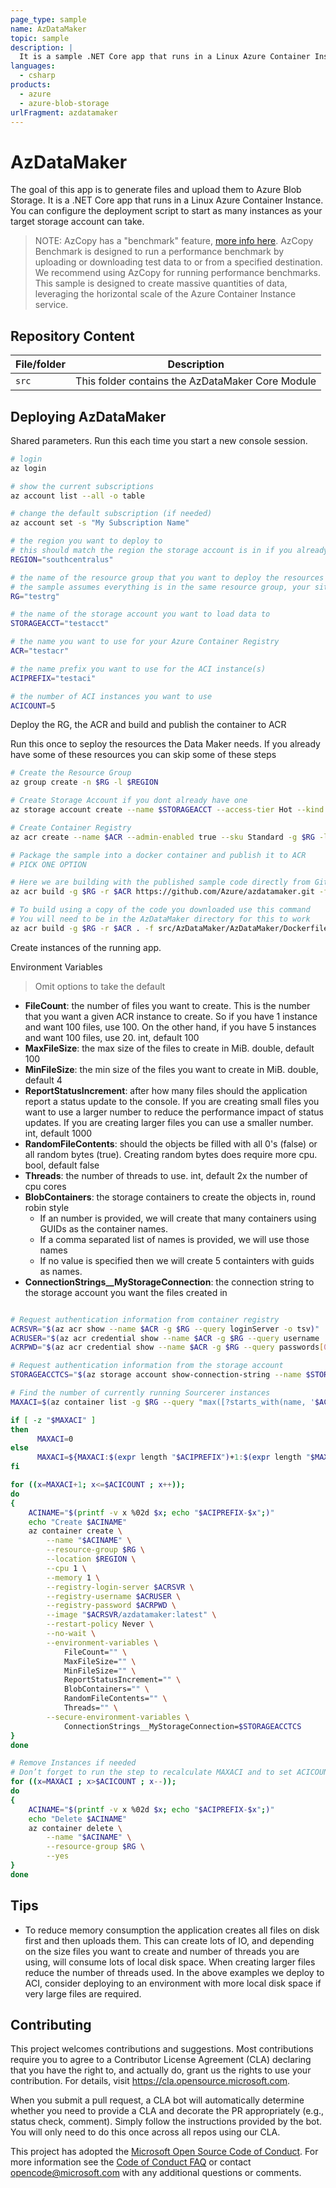 ```yaml
---
page_type: sample
name: AzDataMaker
topic: sample
description: |
  It is a sample .NET Core app that runs in a Linux Azure Container Instance that generates files and uploads them to Azure Blob Storage.
languages:
  - csharp
products:
  - azure
  - azure-blob-storage
urlFragment: azdatamaker
---
```


# AzDataMaker

The goal of this app is to generate files and upload them to Azure Blob Storage. It is a .NET Core app that runs in a Linux Azure Container Instance. You can configure the deployment script to start as many instances as your target storage account can take.

> NOTE: AzCopy has a "benchmark" feature, [more info here](https://docs.microsoft.com/azure/storage/common/storage-ref-azcopy-bench). AzCopy Benchmark is designed to run a performance benchmark by uploading or downloading test data to or from a specified destination. We recommend using AzCopy for running performance benchmarks. This sample is designed to create massive quantities of data, leveraging the horizontal scale of the Azure Container Instance service.

## Repository Content

| File/folder | Description |
|-------------|-------------|
| `src`   | This folder contains the AzDataMaker Core Module |

## Deploying AzDataMaker

Shared parameters. Run this each time you start a new console session.

``` bash
# login
az login

# show the current subscriptions
az account list --all -o table

# change the default subscription (if needed)
az account set -s "My Subscription Name"

# the region you want to deploy to 
# this should match the region the storage account is in if you already have a storage account
REGION="southcentralus"

# the name of the resource group that you want to deploy the resources to
# the sample assumes everything is in the same resource group, your situation might differ
RG="testrg"

# the name of the storage account you want to load data to
STORAGEACCT="testacct"

# the name you want to use for your Azure Container Registry
ACR="testacr"

# the name prefix you want to use for the ACI instance(s)
ACIPREFIX="testaci"

# the number of ACI instances you want to use
ACICOUNT=5
```

Deploy the RG, the ACR and build and publish the container to ACR

Run this once to seploy the resources the Data Maker needs. If you already have some of these resources you can skip some of these steps

``` bash
# Create the Resource Group
az group create -n $RG -l $REGION

# Create Storage Account if you dont already have one
az storage account create --name $STORAGEACCT --access-tier Hot --kind StorageV2 --sku Standard_LRS --https-only true -g $RG -l $REGION

# Create Container Registry
az acr create --name $ACR --admin-enabled true --sku Standard -g $RG -l $REGION

# Package the sample into a docker container and publish it to ACR
# PICK ONE OPTION

# Here we are building with the published sample code directly from GitHub
az acr build -g $RG -r $ACR https://github.com/Azure/azdatamaker.git -f src/AzDataMaker/AzDataMaker/Dockerfile --image azdatamaker:latest

# To build using a copy of the code you downloaded use this command
# You will need to be in the AzDataMaker directory for this to work
az acr build -g $RG -r $ACR . -f src/AzDataMaker/AzDataMaker/Dockerfile --image azdatamaker:latest


```

Create instances of the running app.

Environment Variables
> Omit options to take the default
- **FileCount**: the number of files you want to create. This is the number that you want a given ACR instance to create. So if you have 1 instance and want 100 files, use 100. On the other hand, if you have 5 instances and want 100 files, use 20. int, default 100
- **MaxFileSize**: the max size of the files to create in MiB. double, default 100
- **MinFileSize**: the min size of the files you want to create in MiB. double, default 4
- **ReportStatusIncrement**: after how many files should the application report a status update to the console. If you are creating small files you want to use a larger number to reduce the performance impact of status updates. If you are creating larger files you can use a smaller number. int, default 1000
- **RandomFileContents**: should the objects be filled with all 0's (false) or all random bytes (true). Creating random bytes does require more cpu. bool, default false
- **Threads**: the number of threads to use. int, default 2x the number of cpu cores
- **BlobContainers**: the storage containers to create the objects in, round robin style 
  - If an number is provided, we will create that many containers using GUIDs as the container names. 
  - If a comma separated list of names is provided, we will use those names
  - If no value is specified then we will create 5 containters with guids as names.
- **ConnectionStrings__MyStorageConnection**: the connection string to the storage account you want the files created in 


``` bash

# Request authentication information from container registry
ACRSVR="$(az acr show --name $ACR -g $RG --query loginServer -o tsv)"
ACRUSER="$(az acr credential show --name $ACR -g $RG --query username  -o tsv)"
ACRPWD="$(az acr credential show --name $ACR -g $RG --query passwords[0].value -o tsv)"

# Request authentication information from the storage account
STORAGEACCTCS="$(az storage account show-connection-string --name $STORAGEACCT -g $RG -o tsv)"

# Find the number of currently running Sourcerer instances
MAXACI=$(az container list -g $RG --query "max([?starts_with(name, '$ACIPREFIX-')].name)" -o tsv)

if [ -z "$MAXACI" ]
then
      MAXACI=0
else
      MAXACI=${MAXACI:$(expr length "$ACIPREFIX")+1:$(expr length "$MAXACI")-$(expr length "$ACIPREFIX")-1}
fi

for ((x=MAXACI+1; x<=$ACICOUNT ; x++)); 
do 
{ 
    ACINAME="$(printf -v x %02d $x; echo "$ACIPREFIX-$x";)"
    echo "Create $ACINAME"
    az container create \
        --name "$ACINAME" \
        --resource-group $RG \
        --location $REGION \
        --cpu 1 \
        --memory 1 \
        --registry-login-server $ACRSVR \
        --registry-username $ACRUSER \
        --registry-password $ACRPWD \
        --image "$ACRSVR/azdatamaker:latest" \
        --restart-policy Never \
        --no-wait \
        --environment-variables \
            FileCount="" \
            MaxFileSize="" \
            MinFileSize="" \
            ReportStatusIncrement="" \
            BlobContainers="" \
            RandomFileContents="" \
            Threads="" \
        --secure-environment-variables \
            ConnectionStrings__MyStorageConnection=$STORAGEACCTCS 
} 
done

# Remove Instances if needed
# Don’t forget to run the step to recalculate MAXACI and to set ACICOUNT to the correct value
for ((x=MAXACI ; x>$ACICOUNT ; x--)); 
do 
{ 
    ACINAME="$(printf -v x %02d $x; echo "$ACIPREFIX-$x";)"
    echo "Delete $ACINAME"
    az container delete \
        --name "$ACINAME" \
        --resource-group $RG \
        --yes
} 
done
```

## Tips
- To reduce memory consumption the application creates all files on disk first and then uploads them. This can create lots of IO, and depending on the size files you want to create and number of threads you are using, will consume lots of local disk space. When creating larger files reduce the number of threads used. In the above examples we deploy to ACI, consider deploying to an environment with more local disk space if very large files are required.


## Contributing

This project welcomes contributions and suggestions.  Most contributions require you to agree to a
Contributor License Agreement (CLA) declaring that you have the right to, and actually do, grant us
the rights to use your contribution. For details, visit https://cla.opensource.microsoft.com.

When you submit a pull request, a CLA bot will automatically determine whether you need to provide
a CLA and decorate the PR appropriately (e.g., status check, comment). Simply follow the instructions
provided by the bot. You will only need to do this once across all repos using our CLA.

This project has adopted the [Microsoft Open Source Code of Conduct](https://opensource.microsoft.com/codeofconduct/).
For more information see the [Code of Conduct FAQ](https://opensource.microsoft.com/codeofconduct/faq/) or
contact [opencode@microsoft.com](mailto:opencode@microsoft.com) with any additional questions or comments.
